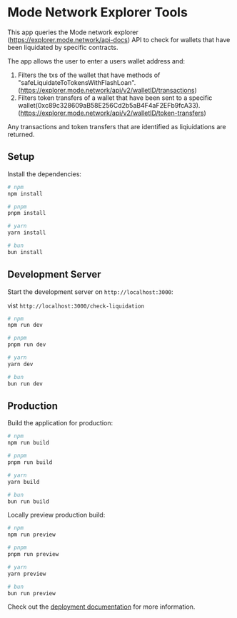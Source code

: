 # Mode Network Explorer Tools

This app queries the Mode network explorer (https://explorer.mode.network/api-docs) API to check for wallets that have been liquidated by specific contracts.

The app allows the user to enter a users wallet address and:

1. Filters the txs of the wallet that have methods of "safeLiquidateToTokensWithFlashLoan".
   (https://explorer.mode.network/api/v2/walletID/transactions)
2. Filters token transfers of a wallet that have been sent to a specific wallet(0xc89c328609aB58E256Cd2b5aB4F4aF2EFb9fcA33).
   (https://explorer.mode.network/api/v2/walletID/token-transfers)

Any transactions and token transfers that are identified as liqiuidations are returned.

## Setup

Install the dependencies:

```bash
# npm
npm install

# pnpm
pnpm install

# yarn
yarn install

# bun
bun install
```

## Development Server

Start the development server on `http://localhost:3000`:

vist `http://localhost:3000/check-liquidation`

```bash
# npm
npm run dev

# pnpm
pnpm run dev

# yarn
yarn dev

# bun
bun run dev
```

## Production

Build the application for production:

```bash
# npm
npm run build

# pnpm
pnpm run build

# yarn
yarn build

# bun
bun run build
```

Locally preview production build:

```bash
# npm
npm run preview

# pnpm
pnpm run preview

# yarn
yarn preview

# bun
bun run preview
```

Check out the [deployment documentation](https://nuxt.com/docs/getting-started/deployment) for more information.
